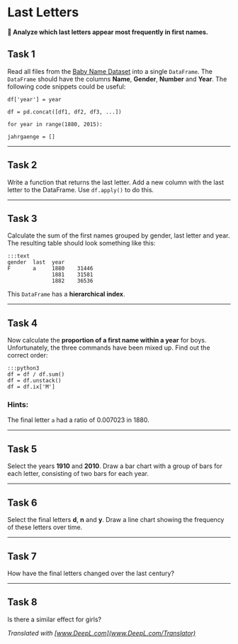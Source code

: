 
# Last Letters

**🎯 Analyze which last letters appear most frequently in first names.**

## Task 1

Read all files from the [Baby Name Dataset](http://www.ssa.gov/oact/babynames/limits.html) into a single `DataFrame`. The `DataFrame` should have the columns **Name**, **Gender**, **Number** and **Year**. The following code snippets could be useful:

    df['year'] = year

    df = pd.concat([df1, df2, df3, ...])

    for year in range(1880, 2015):

    jahrgaenge = []


----

## Task 2

Write a function that returns the last letter. Add a new column with the last letter to the DataFrame. Use `df.apply()` to do this.

----

## Task 3

Calculate the sum of the first names grouped by gender, last letter and year. The resulting table should look something like this:

    :::text
    gender  last  year
    F       a     1880    31446
                  1881    31581
                  1882    36536

This `DataFrame` has a **hierarchical index**.

----

## Task 4

Now calculate the **proportion of a first name within a year** for boys. Unfortunately, the three commands have been mixed up. Find out the correct order:

    :::python3
    df = df / df.sum()
    df = df.unstack()
    df = df.ix['M']

### Hints:

The final letter `a` had a ratio of 0.007023 in 1880.

----

## Task 5

Select the years **1910** and **2010**. Draw a bar chart with a group of bars for each letter, consisting of two bars for each year.

----

## Task 6

Select the final letters **d**, **n** and **y**. Draw a line chart showing the frequency of these letters over time.

----

## Task 7

How have the final letters changed over the last century?

----

## Task 8

Is there a similar effect for girls?


*Translated with [www.DeepL.com](www.DeepL.com/Translator)*
